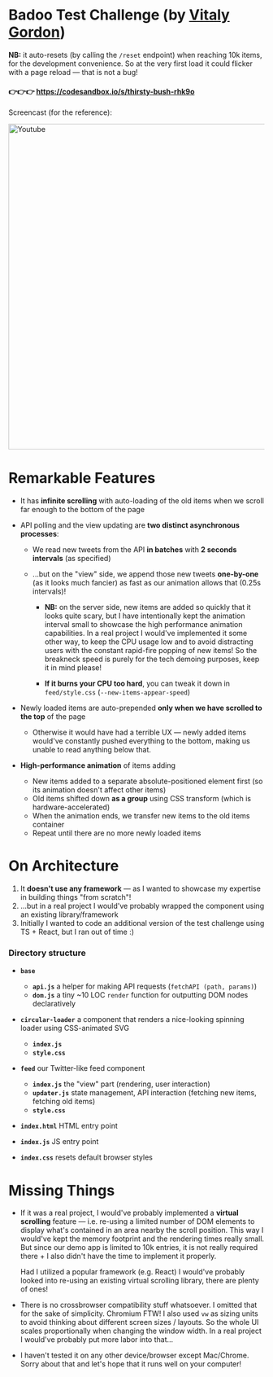 # Badoo Test Challenge (by [Vitaly Gordon](https://www.linkedin.com/in/xpl/))

**NB:** it auto-resets (by calling the `/reset` endpoint) when reaching 10k items, for the development convenience. So at the very first load it could flicker with a page reload — that is not a bug!

#### 👉👉👉 https://codesandbox.io/s/thirsty-bush-rhk9o

Screencast (for the reference):

<a href="https://youtu.be/8163z7a4a2Y"><img width="640" alt="Youtube" src="https://user-images.githubusercontent.com/1707/74883699-94787e80-5382-11ea-985d-4ae8fc3d3115.png"></a>

# Remarkable Features

- It has **infinite scrolling** with auto-loading of the old items when we scroll far enough to the bottom of the page

- API polling and the view updating are **two distinct asynchronous processes**:

  - We read new tweets from the API **in batches** with **2 seconds intervals** (as specified)

  - ...but on the "view" side, we append those new tweets **one-by-one** (as it looks much fancier) as fast as our animation allows that (0.25s intervals)!

    - **NB:** on the server side, new items are added so quickly that it looks quite scary, but I have intentionally kept the animation interval small to showcase the high performance animation capabilities.
      In a real project I would've implemented it some other way, to keep the CPU usage low and to avoid distracting users with the constant rapid-fire popping of new items! So the breakneck speed is purely for the tech demoing purposes, keep it in mind please!
      
    - **If it burns your CPU too hard**, you can tweak it down in `feed/style.css` (`--new-items-appear-speed`)

- Newly loaded items are auto-prepended **only when we have scrolled to the top** of the page

  - Otherwise it would have had a terrible UX — newly added items would've constantly pushed everything to the bottom, making us unable to read anything below that.

- **High-performance animation** of items adding

  - New items added to a separate absolute-positioned element first (so its animation doesn't affect other items)
  - Old items shifted down **as a group** using CSS transform (which is hardware-accelerated)
  - When the animation ends, we transfer new items to the old items container
  - Repeat until there are no more newly loaded items

# On Architecture

1. It **doesn't use any framework** — as I wanted to showcase my expertise in building things "from scratch"!
2. ...but in a real project I would've probably wrapped the component using an existing library/framework
3. Initially I wanted to code an additional version of the test challenge using TS + React, but I ran out of time :)

### Directory structure

- **`base`**
  - **`api.js`** a helper for making API requests (`fetchAPI (path, params)`)
  - **`dom.js`** a tiny ~10 LOC `render` function for outputting DOM nodes declaratively
  
- **`circular-loader`** a component that renders a nice-looking spinning loader using CSS-animated SVG
  - **`index.js`**
  - **`style.css`**

- **`feed`** our Twitter-like feed component
  - **`index.js`** the "view" part (rendering, user interaction)
  - **`updater.js`** state management, API interaction (fetching new items, fetching old items)
  - **`style.css`**

- **`index.html`** HTML entry point
- **`index.js`** JS entry point
- **`index.css`** resets default browser styles

# Missing Things

- If it was a real project, I would've probably implemented a **virtual scrolling** feature — i.e. re-using a limited number of DOM elements to display what's contained in an area nearby the scroll position.
  This way I would've kept the memory footprint and the rendering times really small. But since our demo app is limited to 10k entries, it is not really required there + I also didn't have the time to implement it properly.
  
  Had I utilized a popular framework (e.g. React) I would've probably looked into re-using an existing virtual scrolling library, there are plenty of ones!
  
- There is no crossbrowser compatibility stuff whatsoever. I omitted that for the sake of simplicity. Chromium FTW! I also used `vw` as sizing units to avoid thinking about different screen sizes / layouts. So the whole UI scales proportionally when changing the window width. In a real project I would've probably put more labor into that...

- I haven't tested it on any other device/browser except Mac/Chrome. Sorry about that and let's hope that it runs well on your computer!